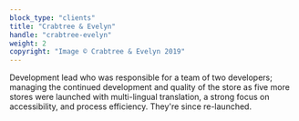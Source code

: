 ```yaml
---
block_type: "clients"
title: "Crabtree & Evelyn"
handle: "crabtree-evelyn"
weight: 2
copyright: "Image © Crabtree & Evelyn 2019"
---
```


Development lead who was responsible for a team of two developers; managing the continued development and quality of the store as five more stores were launched with multi-lingual translation, a strong focus on accessibility, and process efficiency. They're since re-launched.
